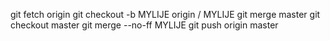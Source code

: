 
git fetch origin 
git checkout -b MYLIJE origin / MYLIJE 
git merge master
git checkout master 
git merge --no-ff MYLIJE 
git push origin master
